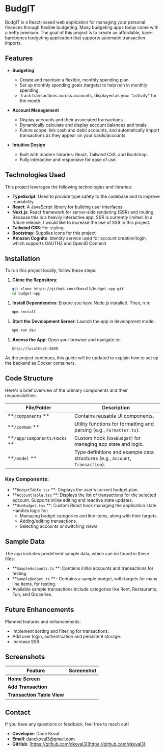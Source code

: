 # **BudgIT**
BudgIT is a React-based web application for managing your personal finances through flexible budgeting. Many budgeting apps today come with a hefty premium. The goal of this project is to create an affordable, bare-barebones budgeting application that supports automatic transaction imports.
## **Features**

- **Budgeting**
    - Create and maintain a flexible, monthly spending plan
    - Set up monthly spending goals (targets) to help rein in monthly spending
    - Track transactions across accounts, displayed as your "activity" for the month

- **Account Management**
    - Display accounts and their associated transactions.
    - Dynamically calculate and display account balances and totals.
    - Future scope: link cash and debit accounts, and automatically import transactions as they appear on your cards/accounts

- **Intuitive Design**
    - Built with modern libraries: React, Tailwind CSS, and Bootstrap.
    - Fully interactive and responsive for ease of use.

## **Technologies Used**
This project leverages the following technologies and libraries:
- **TypeScript**: Used to provide type safety to the codebase and to improve readability
- **React**: A JavaScript library for building user interfaces.
- **Next.js**: React framework for server-side rendering (SSR) and routing. Because this is a heavily interactive app, SSR is currently limited. In a future release, I would like to increase the use of SSR in this project.
- **Tailwind CSS**: For styling.
- **Bootstrap**: Supplies icons for this project
- **Amazon Cognito**: Identity service used for account creation/login, which supports OAUTH2 and OpenID Connect 

## **Installation**
To run this project locally, follow these steps:
1. **Clone the Repository**:
``` bash
   git clone https://github.com/dkoval3/budget-app.git
   cd budget-app
```
1. **Install Dependencies**: Ensure you have Node.js installed. Then, run:
``` bash
   npm install
```
1. **Start the Development Server**: Launch the app in development mode:
``` bash
   npm run dev
```
1. **Access the App**: Open your browser and navigate to:
``` 
   http://localhost:3000
```

As the project continues, this guide will be updated to explain how to set up the backend as Docker containers.

## **Code Structure**
Here's a brief overview of the primary components and their responsibilities:

| **File/Folder** | **Description**                                                           |
| --- |---------------------------------------------------------------------------|
| **`/components` ** | Contains reusable UI components.       |
| **`/common` ** | Utility functions for formatting and parsing (e.g., `Formatter.ts`).      |
| **`/app/components/Hooks` ** | Custom hook (`UseBudget`) for managing app state and logic.               |
| **`/model` ** | Type definitions and example data structures (e.g., `Account`, `Transaction`). |
### Key Components:
- **`BudgetTable.tsx` **: Displays the user's current budget plan.
- **`AccountTable.tsx` **: Displays the list of transactions for the selected account. Supports inline editing and reactive state updates.
- **`UseBudget.tsx` **: Custom React hook managing the application state. Handles logic for:
    - Managing budget categories and line items, along with their targets.
    - Adding/editing transactions.
    - Selecting accounts or switching views.

## **Sample Data**
The app includes predefined sample data, which can be found in these files:
- **`SampleAccounts.ts` **: Contains initial accounts and transactions for testing.
- **`SampleBudget.ts` ** : Contains a sample budget, with targets for many line items, for testing.
- Available sample transactions include categories like Rent, Restaurants, Fun, and Groceries.

## **Future Enhancements**
Planned features and enhancements:
- Implement sorting and filtering for transactions.
- Add user login, authentication and persistent storage.
- Increase SSR.

## **Screenshots**

| **Feature** | **Screenshot** |
| --- | --- |
| **Home Screen** |  |
| **Add Transaction** |  |
| **Transaction Table View** |  |
## **Contact**
If you have any questions or feedback, feel free to reach out!
- **Developer**: Dane Koval
- **Email**: [danekoval3@gmail.com](mailto:danekoval3@gmail.com)
- **GitHub**: [https://github.com/dkoval3](https://github.com/dkoval3)
